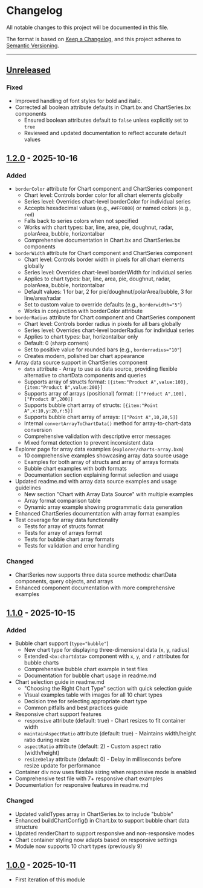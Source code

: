 # Changelog

All notable changes to this project will be documented in this file.

The format is based on [Keep a Changelog](https://keepachangelog.com/en/1.0.0/),
and this project adheres to [Semantic Versioning](https://semver.org/spec/v2.0.0.html).

* * *

## [Unreleased]

### Fixed

- Improved handling of font styles for bold and italic.
- Corrected all boolean attribute defaults in Chart.bx and ChartSeries.bx components
  - Ensured boolean attributes default to `false` unless explicitly set to `true`
  - Reviewed and updated documentation to reflect accurate default values

## [1.2.0] - 2025-10-16

### Added

- `borderColor` attribute for Chart component and ChartSeries component
  - Chart level: Controls border color for all chart elements globally
  - Series level: Overrides chart-level borderColor for individual series
  - Accepts hexadecimal values (e.g., `##FF0000`) or named colors (e.g., `red`)
  - Falls back to series colors when not specified
  - Works with chart types: bar, line, area, pie, doughnut, radar, polarArea, bubble, horizontalbar
  - Comprehensive documentation in Chart.bx and ChartSeries.bx components
- `borderWidth` attribute for Chart component and ChartSeries component
  - Chart level: Controls border width in pixels for all chart elements globally
  - Series level: Overrides chart-level borderWidth for individual series
  - Applies to chart types: bar, line, area, pie, doughnut, radar, polarArea, bubble, horizontalbar
  - Default values: 1 for bar, 2 for pie/doughnut/polarArea/bubble, 3 for line/area/radar
  - Set to custom value to override defaults (e.g., `borderwidth="5"`)
  - Works in conjunction with borderColor attribute
- `borderRadius` attribute for Chart component and ChartSeries component
  - Chart level: Controls border radius in pixels for all bars globally
  - Series level: Overrides chart-level borderRadius for individual series
  - Applies to chart types: bar, horizontalbar only
  - Default: 0 (sharp corners)
  - Set to positive value for rounded bars (e.g., `borderradius="10"`)
  - Creates modern, polished bar chart appearance
- Array data source support in ChartSeries component
  - `data` attribute - Array to use as data source, providing flexible alternative to chartData components and queries
  - Supports array of structs format: `[{item:"Product A",value:100}, {item:"Product B",value:200}]`
  - Supports array of arrays (positional) format: `[["Product A",100], ["Product B",200]]`
  - Supports bubble chart array of structs: `[{item:"Point A",x:10,y:20,r:5}]`
  - Supports bubble chart array of arrays: `[["Point A",10,20,5]]`
  - Internal `convertArrayToChartData()` method for array-to-chart-data conversion
  - Comprehensive validation with descriptive error messages
  - Mixed format detection to prevent inconsistent data
- Explorer page for array data examples (`explorer/charts-array.bxm`)
  - 10 comprehensive examples showcasing array data source usage
  - Examples for both array of structs and array of arrays formats
  - Bubble chart examples with both formats
  - Documentation section explaining format selection and usage
- Updated readme.md with array data source examples and usage guidelines
  - New section "Chart with Array Data Source" with multiple examples
  - Array format comparison table
  - Dynamic array example showing programmatic data generation
- Enhanced ChartSeries documentation with array format examples
- Test coverage for array data functionality
  - Tests for array of structs format
  - Tests for array of arrays format
  - Tests for bubble chart array formats
  - Tests for validation and error handling

### Changed

- ChartSeries now supports three data source methods: chartData components, query objects, and arrays
- Enhanced component documentation with more comprehensive examples

## [1.1.0] - 2025-10-15

### Added

- Bubble chart support (`type="bubble"`)
  - New chart type for displaying three-dimensional data (x, y, radius)
  - Extended `<bx:chartdata>` component with `x`, `y`, and `r` attributes for bubble charts
  - Comprehensive bubble chart example in test files
  - Documentation for bubble chart usage in readme.md
- Chart selection guide in readme.md
  - "Choosing the Right Chart Type" section with quick selection guide
  - Visual examples table with images for all 10 chart types
  - Decision tree for selecting appropriate chart type
  - Common pitfalls and best practices guide
- Responsive chart support features
  - `responsive` attribute (default: true) - Chart resizes to fit container width
  - `maintainAspectRatio` attribute (default: true) - Maintains width/height ratio during resize
  - `aspectRatio` attribute (default: 2) - Custom aspect ratio (width/height)
  - `resizeDelay` attribute (default: 0) - Delay in milliseconds before resize update for performance
- Container div now uses flexible sizing when responsive mode is enabled
- Comprehensive test file with 7+ responsive chart examples
- Documentation for responsive features in readme.md

### Changed

- Updated validTypes array in ChartSeries.bx to include "bubble"
- Enhanced buildChartConfig() in Chart.bx to support bubble chart data structure
- Updated renderChart to support responsive and non-responsive modes
- Chart container styling now adapts based on responsive settings
- Module now supports 10 chart types (previously 9)

## [1.0.0] - 2025-10-11

- First iteration of this module

[unreleased]: https://github.com/ortus-boxlang/bx-charts/compare/v1.2.0...HEAD
[1.2.0]: https://github.com/ortus-boxlang/bx-charts/compare/v1.1.0...v1.2.0
[1.1.0]: https://github.com/ortus-boxlang/bx-charts/compare/v1.0.0...v1.1.0
[1.0.0]: https://github.com/ortus-boxlang/bx-charts/compare/v1.0.0...v1.0.0
